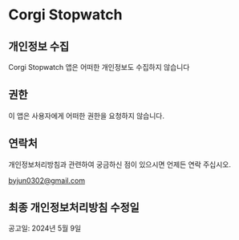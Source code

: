 # Corgi Stopwatch

## 개인정보 수집
Corgi Stopwatch 앱은 어떠한 개인정보도 수집하지 않습니다

## 권한
이 앱은 사용자에게 어떠한 권한을 요청하지 않습니다.

## 연락처
개인정보처리방침과 관련하여 궁금하신 점이 있으시면 언제든 연락 주십시오.

byjun0302@gmail.com


## 최종 개인정보처리방침 수정일
공고일: 2024년 5월 9일
